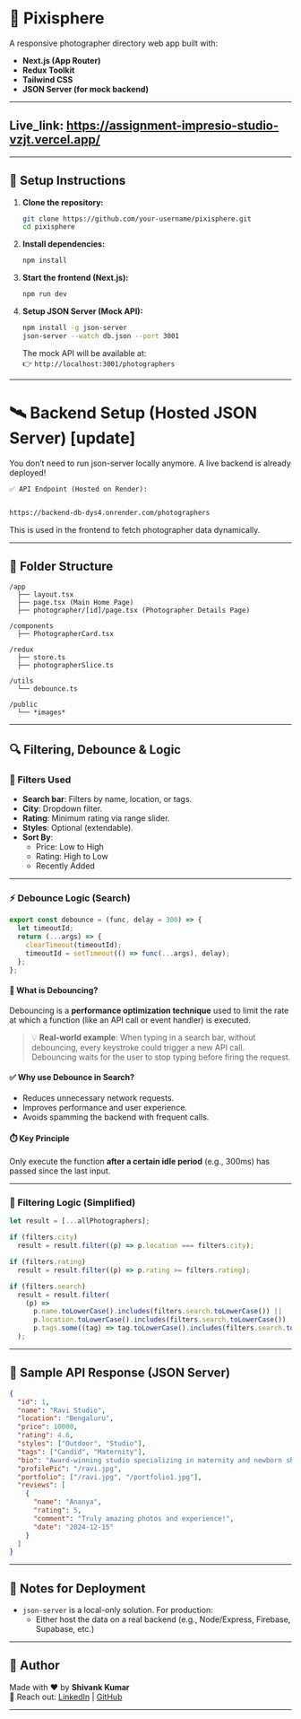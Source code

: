 # 📸 Pixisphere 

A responsive photographer directory web app built with:

- **Next.js (App Router)**
- **Redux Toolkit**
- **Tailwind CSS**
- **JSON Server (for mock backend)**

---
## Live_link: https://assignment-impresio-studio-vzjt.vercel.app/

---

## 🚀 Setup Instructions

1. **Clone the repository:**
   ```bash
   git clone https://github.com/your-username/pixisphere.git
   cd pixisphere
   ```

2. **Install dependencies:**
   ```bash
   npm install
   ```

3. **Start the frontend (Next.js):**
   ```bash
   npm run dev
   ```

4. **Setup JSON Server (Mock API):**
   ```bash
   npm install -g json-server
   json-server --watch db.json --port 3001
   ```

   The mock API will be available at:  
   👉 `http://localhost:3001/photographers`

---
# 🛰️ Backend Setup (Hosted JSON Server) [update]
   You don’t need to run json-server locally anymore. A live backend is already deployed!

    ✅ API Endpoint (Hosted on Render):
```bash

https://backend-db-dys4.onrender.com/photographers
```
   This is used in the frontend to fetch photographer data dynamically.

---

## 📂 Folder Structure

```
/app
  ├── layout.tsx
  ├── page.tsx (Main Home Page)
  ├── photographer/[id]/page.tsx (Photographer Details Page)
  
/components
  ├── PhotographerCard.tsx

/redux
  ├── store.ts
  ├── photographerSlice.ts

/utils
  └── debounce.ts

/public
  └── *images*
```

---

## 🔍 Filtering, Debounce & Logic

### 📌 Filters Used

- **Search bar**: Filters by name, location, or tags.
- **City**: Dropdown filter.
- **Rating**: Minimum rating via range slider.
- **Styles**: Optional (extendable).
- **Sort By**:
  - Price: Low to High
  - Rating: High to Low
  - Recently Added

---

### ⚡ Debounce Logic (Search)

```ts
export const debounce = (func, delay = 300) => {
  let timeoutId;
  return (...args) => {
    clearTimeout(timeoutId);
    timeoutId = setTimeout(() => func(...args), delay);
  };
};
```

#### 📘 What is Debouncing?

Debouncing is a **performance optimization technique** used to limit the rate at which a function (like an API call or event handler) is executed.

> 💡 **Real-world example**: When typing in a search bar, without debouncing, every keystroke could trigger a new API call. Debouncing waits for the user to stop typing before firing the request.

#### ✅ Why use Debounce in Search?

- Reduces unnecessary network requests.
- Improves performance and user experience.
- Avoids spamming the backend with frequent calls.

#### ⏱️ Key Principle

Only execute the function **after a certain idle period** (e.g., 300ms) has passed since the last input.

---

### 🔄 Filtering Logic (Simplified)

```ts
let result = [...allPhotographers];

if (filters.city)
  result = result.filter((p) => p.location === filters.city);

if (filters.rating)
  result = result.filter((p) => p.rating >= filters.rating);

if (filters.search)
  result = result.filter(
    (p) =>
      p.name.toLowerCase().includes(filters.search.toLowerCase()) ||
      p.location.toLowerCase().includes(filters.search.toLowerCase()) ||
      p.tags.some((tag) => tag.toLowerCase().includes(filters.search.toLowerCase()))
  );
```

---

## 🧪 Sample API Response (JSON Server)

```json
{
  "id": 1,
  "name": "Ravi Studio",
  "location": "Bengaluru",
  "price": 10000,
  "rating": 4.6,
  "styles": ["Outdoor", "Studio"],
  "tags": ["Candid", "Maternity"],
  "bio": "Award-winning studio specializing in maternity and newborn shoots.",
  "profilePic": "/ravi.jpg",
  "portfolio": ["/ravi.jpg", "/portfolio1.jpg"],
  "reviews": [
    {
      "name": "Ananya",
      "rating": 5,
      "comment": "Truly amazing photos and experience!",
      "date": "2024-12-15"
    }
  ]
}
```

---


## 🔐 Notes for Deployment

- `json-server` is a local-only solution. For production:
  - Either host the data on a real backend (e.g., Node/Express, Firebase, Supabase, etc.)
  

---

## 🙌 Author

Made with ❤️ by **Shivank Kumar**  
📧 Reach out: [LinkedIn](https://www.linkedin.com/in/shivank-kumar-17a884254/) | [GitHub](https://github.com/Shivankkumar09)

---
